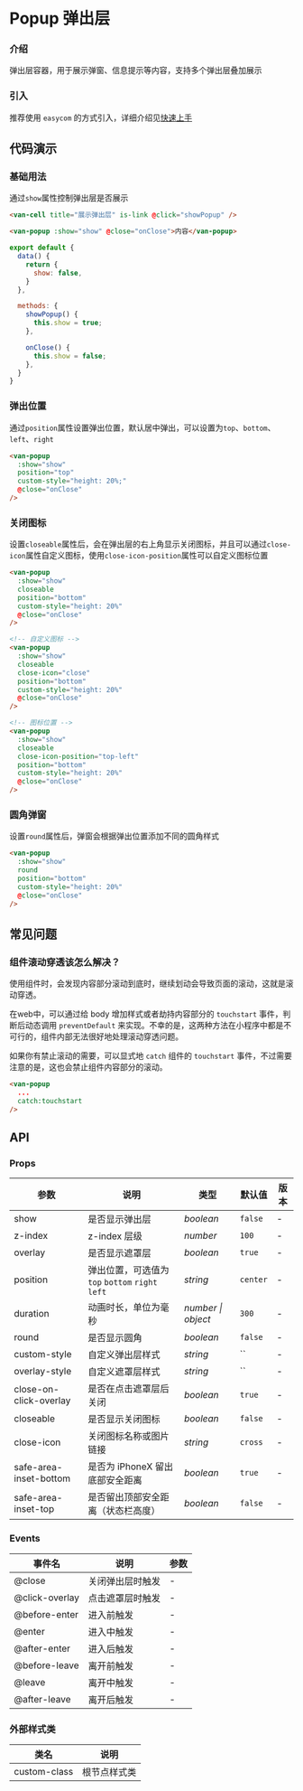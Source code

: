 # Popup 弹出层

### 介绍

弹出层容器，用于展示弹窗、信息提示等内容，支持多个弹出层叠加展示

### 引入

推荐使用 `easycom` 的方式引入，详细介绍见[快速上手](#/quickstart#easycom-mo-shi-tui-jian)

## 代码演示

### 基础用法

通过`show`属性控制弹出层是否展示

```html
<van-cell title="展示弹出层" is-link @click="showPopup" />

<van-popup :show="show" @close="onClose">内容</van-popup>
```

```javascript
export default {
  data() {
    return {
      show: false,
    }
  },

  methods: {
    showPopup() {
      this.show = true;
    },

    onClose() {
      this.show = false;
    },
  }
}
```

### 弹出位置

通过`position`属性设置弹出位置，默认居中弹出，可以设置为`top`、`bottom`、`left`、`right`

```html
<van-popup
  :show="show"
  position="top"
  custom-style="height: 20%;"
  @close="onClose"
/>
```

### 关闭图标

设置`closeable`属性后，会在弹出层的右上角显示关闭图标，并且可以通过`close-icon`属性自定义图标，使用`close-icon-position`属性可以自定义图标位置

```html
<van-popup
  :show="show"
  closeable
  position="bottom"
  custom-style="height: 20%"
  @close="onClose"
/>

<!-- 自定义图标 -->
<van-popup
  :show="show"
  closeable
  close-icon="close"
  position="bottom"
  custom-style="height: 20%"
  @close="onClose"
/>

<!-- 图标位置 -->
<van-popup
  :show="show"
  closeable
  close-icon-position="top-left"
  position="bottom"
  custom-style="height: 20%"
  @close="onClose"
/>
```

### 圆角弹窗

设置`round`属性后，弹窗会根据弹出位置添加不同的圆角样式

```html
<van-popup
  :show="show"
  round
  position="bottom"
  custom-style="height: 20%"
  @close="onClose"
/>
```

## 常见问题

### 组件滚动穿透该怎么解决？

使用组件时，会发现内容部分滚动到底时，继续划动会导致页面的滚动，这就是滚动穿透。

在web中，可以通过给 body 增加样式或者劫持内容部分的 `touchstart` 事件，判断后动态调用 `preventDefault` 来实现。不幸的是，这两种方法在小程序中都是不可行的，组件内部无法很好地处理滚动穿透问题。

如果你有禁止滚动的需要，可以显式地 `catch` 组件的 `touchstart` 事件，不过需要注意的是，这也会禁止组件内容部分的滚动。
```html
<van-popup
  ...
  catch:touchstart
/>
```

## API

### Props

| 参数 | 说明 | 类型 | 默认值 | 版本 |
| --- | --- | --- | --- | --- |
| show | 是否显示弹出层 | _boolean_ | `false` | - |
| z-index | z-index 层级 | _number_ | `100` | - |
| overlay | 是否显示遮罩层 | _boolean_ | `true` | - |
| position | 弹出位置，可选值为 `top` `bottom` `right` `left` | _string_ | `center` | - |
| duration | 动画时长，单位为毫秒 | _number \| object_ | `300` | - |
| round | 是否显示圆角 | _boolean_ | `false` | - |
| custom-style | 自定义弹出层样式 | _string_ | `` | - |
| overlay-style | 自定义遮罩层样式 | _string_ | `` | - |
| close-on-click-overlay | 是否在点击遮罩层后关闭 | _boolean_ | `true` | - |
| closeable | 是否显示关闭图标 | _boolean_ | `false` | - |
| close-icon | 关闭图标名称或图片链接 | _string_ | `cross` | - |
| safe-area-inset-bottom | 是否为 iPhoneX 留出底部安全距离 | _boolean_ | `true` | - |
| safe-area-inset-top | 是否留出顶部安全距离（状态栏高度） | _boolean_ | `false` | - |

### Events

| 事件名             | 说明             | 参数 |
| ------------------ | ---------------- | ---- |
| @close         | 关闭弹出层时触发 | -    |
| @click-overlay | 点击遮罩层时触发 | -    |
| @before-enter  | 进入前触发       | -    |
| @enter         | 进入中触发       | -    |
| @after-enter   | 进入后触发       | -    |
| @before-leave  | 离开前触发       | -    |
| @leave         | 离开中触发       | -    |
| @after-leave   | 离开后触发       | -    |

### 外部样式类

| 类名         | 说明         |
| ------------ | ------------ |
| custom-class | 根节点样式类 |
